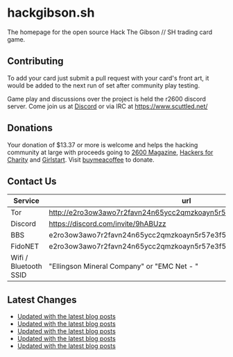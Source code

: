 # hackgibson.sh
The homepage for the open source Hack The Gibson // SH trading card game.


## Contributing

To add your card just submit a pull request with your card's front art, it would be added to the next run of set after community play testing.

Game play and discussions over the project is held the r2600 discord server. Come join us at [Discord](https://discord.com/invite/9hABUzz) or via IRC at https://www.scuttled.net/


## Donations

Your donation of $13.37 or more is welcome and helps the hacking community at large with proceeds going to [2600 Magazine](https://2600.com/), [Hackers for Charity](https://hackersforcharity.org) and [Girlstart](https://girlstart.org).  Visit [buymeacoffee](https://www.buymeacoffee.com/hackgibson.sh) to donate.


## Contact Us

Service | url
-|-
Tor | http://e2ro3ow3awo7r2favn24n65ycc2qmzkoayn5r57e3f56nvjwdcgg32ad.onion
Discord | https://discord.com/invite/9hABUzz
BBS | e2ro3ow3awo7r2favn24n65ycc2qmzkoayn5r57e3f56nvjwdcgg32ad.onion:23
FidoNET | e2ro3ow3awo7r2favn24n65ycc2qmzkoayn5r57e3f56nvjwdcgg32ad.onion:24554
Wifi / Bluetooth SSID | "Ellingson Mineral Company" or "EMC Net - <fidonet address>"

## Latest Changes
<!-- BLOG-POST-LIST:START -->
- [Updated with the latest blog posts](https://github.com/DFW2600/hackgibson.sh/commit/0f4a8c58cda1484cafcd38c8873c7278ce59bc8e)
- [Updated with the latest blog posts](https://github.com/DFW2600/hackgibson.sh/commit/9468b9bc1f1d85fd0b103b759af7a9c4fe86fc49)
- [Updated with the latest blog posts](https://github.com/DFW2600/hackgibson.sh/commit/3dc1eca44aff8d3f1b9d9809a1bc5d5bcc2136c6)
- [Updated with the latest blog posts](https://github.com/DFW2600/hackgibson.sh/commit/1cdda58f39bdcccbec9f640bcc7f1b9c57f586fd)
- [Updated with the latest blog posts](https://github.com/DFW2600/hackgibson.sh/commit/d70a9e9dbf3531db2bcd2793bd9465468b4b7646)
<!-- BLOG-POST-LIST:END -->
